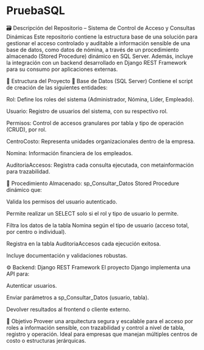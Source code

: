 # PruebaSQL
🗃️ Descripción del Repositorio – Sistema de Control de Acceso y Consultas Dinámicas
Este repositorio contiene la estructura base de una solución para gestionar el acceso controlado y auditable a información sensible de una base de datos, como datos de nómina, a través de un procedimiento almacenado (Stored Procedure) dinámico en SQL Server. Además, incluye la integración con un backend desarrollado en Django REST Framework para su consumo por aplicaciones externas.

🧱 Estructura del Proyecto
📌 Base de Datos (SQL Server)
Contiene el script de creación de las siguientes entidades:

Rol: Define los roles del sistema (Administrador, Nómina, Líder, Empleado).

Usuario: Registro de usuarios del sistema, con su respectivo rol.

Permisos: Control de accesos granulares por tabla y tipo de operación (CRUD), por rol.

CentroCosto: Representa unidades organizacionales dentro de la empresa.

Nomina: Información financiera de los empleados.

AuditoriaAccesos: Registra cada consulta ejecutada, con metainformación para trazabilidad.

🧠 Procedimiento Almacenado: sp_Consultar_Datos
Stored Procedure dinámico que:

Valida los permisos del usuario autenticado.

Permite realizar un SELECT solo si el rol y tipo de usuario lo permite.

Filtra los datos de la tabla Nomina según el tipo de usuario (acceso total, por centro o individual).

Registra en la tabla AuditoriaAccesos cada ejecución exitosa.

Incluye documentación y validaciones robustas.

⚙️ Backend: Django REST Framework
El proyecto Django implementa una API para:

Autenticar usuarios.

Enviar parámetros a sp_Consultar_Datos (usuario, tabla).

Devolver resultados al frontend o cliente externo.


🚀 Objetivo
Proveer una arquitectura segura y escalable para el acceso por roles a información sensible, con trazabilidad y control a nivel de tabla, registro y operación. Ideal para empresas que manejan múltiples centros de costo o estructuras jerárquicas.
